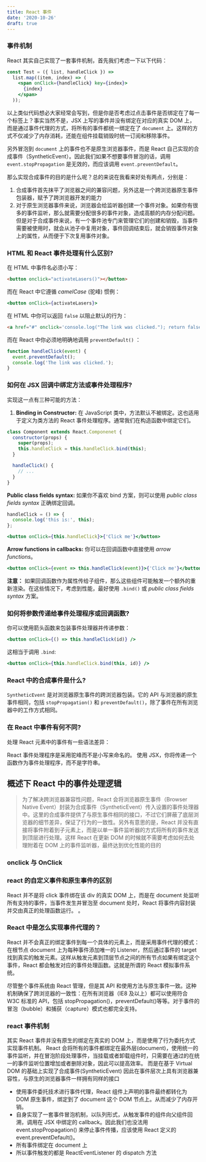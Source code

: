 ```yaml
---
title: React 事件
date: '2020-10-26'
draft: true
---
```


### 事件机制

React 其实自己实现了一套事件机制，首先我们考虑一下以下代码：

```jsx
const Test = ({ list, handleClick }) =>
  list.map((item, index) => (
    <span onClick={handleClick} key={index}>
      {index}
    </span>
  ));
```

以上类似代码想必大家经常会写到，但是你是否考虑过点击事件是否绑定在了每一个标签上？事实当然不是，JSX 上写的事件并没有绑定在对应的真实 DOM 上，而是通过事件代理的方式，将所有的事件都统一绑定在了 `document` 上。这样的方式不仅减少了内存消耗，还能在组件挂载销毁时统一订阅和移除事件。

另外冒泡到 `document` 上的事件也不是原生浏览器事件，而是 React 自己实现的合成事件（SyntheticEvent）。因此我们如果不想要事件冒泡的话，调用 `event.stopPropagation` 是无效的，而应该调用 `event.preventDefault`。

那么实现合成事件的目的是什么呢？总的来说在我看来好处有两点，分别是：

1. 合成事件首先抹平了浏览器之间的兼容问题，另外这是一个跨浏览器原生事件包装器，赋予了跨浏览器开发的能力
2. 对于原生浏览器事件来说，浏览器会给监听器创建一个事件对象。如果你有很多的事件监听，那么就需要分配很多的事件对象，造成高额的内存分配问题。但是对于合成事件来说，有一个事件池专门来管理它们的创建和销毁，当事件需要被使用时，就会从池子中复用对象，事件回调结束后，就会销毁事件对象上的属性，从而便于下次复用事件对象。

### HTML 和 React 事件处理有什么区别?

在 HTML 中事件名必须小写：

```html
<button onclick="activateLasers()"></button>
```

而在 React 中它遵循 _camelCase_ (驼峰) 惯例：

```jsx
<button onClick={activateLasers}>
```

在 HTML 中你可以返回 `false` 以阻止默认的行为：

```html
<a href="#" onclick='console.log("The link was clicked."); return false;' />
```

而在 React 中你必须地明确地调用 `preventDefault()` ：

```js
function handleClick(event) {
  event.preventDefault();
  console.log('The link was clicked.');
}
```

### 如何在 JSX 回调中绑定方法或事件处理程序?

实现这一点有三种可能的方法：

1. **Binding in Constructor:** 在 JavaScript 类中，方法默认不被绑定。这也适用于定义为类方法的 React 事件处理程序。通常我们在构造函数中绑定它们。

```js
class Component extends React.Componenet {
  constructor(props) {
    super(props);
    this.handleClick = this.handleClick.bind(this);
  }

  handleClick() {
    // ...
  }
}
```

**Public class fields syntax:** 如果你不喜欢 bind 方案，则可以使用 _public class fields syntax_ 正确绑定回调。

```jsx
handleClick = () => {
  console.log('this is:', this);
};
```

```jsx
<button onClick={this.handleClick}>{'Click me'}</button>
```

**Arrow functions in callbacks:** 你可以在回调函数中直接使用 _arrow functions_。

```jsx
<button onClick={event => this.handleClick(event)}>{'Click me'}</button>
```

**注意：** 如果回调函数作为属性传给子组件，那么这些组件可能触发一个额外的重新渲染。在这些情况下，考虑到性能，最好使用 `.bind()` 或 _public class fields syntax_ 方案。

### 如何将参数传递给事件处理程序或回调函数?

你可以使用箭头函数来包装事件处理器并传递参数：

```jsx
<button onClick={() => this.handleClick(id)} />
```

这相当于调用 `.bind`:

```jsx
<button onClick={this.handleClick.bind(this, id)} />
```

### React 中的合成事件是什么?

`SyntheticEvent` 是对浏览器原生事件的跨浏览器包装。它的 API 与浏览器的原生事件相同，包括 `stopPropagation()` 和 `preventDefault()`，除了事件在所有浏览器中的工作方式相同。

### 在 React 中事件有何不同?

处理 React 元素中的事件有一些语法差异：

React 事件处理程序是采用驼峰而不是小写来命名的。
使用 JSX，你将传递一个函数作为事件处理程序，而不是字符串。

## 概述下 React 中的事件处理逻辑

> 为了解决跨浏览器兼容性问题，React 会将浏览器原生事件（Browser Native Event）封装为合成事件（SyntheticEvent）传入设置的事件处理器中。这里的合成事件提供了与原生事件相同的接口，不过它们屏蔽了底层浏览器的细节差异，保证了行为的一致性。另外有意思的是，React 并没有直接将事件附着到子元素上，而是以单一事件监听器的方式将所有的事件发送到顶层进行处理。这样 React 在更新 DOM 的时候就不需要考虑如何去处理附着在 DOM 上的事件监听器，最终达到优化性能的目的

### onclick 与 OnClick

### react 的自定义事件和原生事件的区别

React 并不是将 click 事件绑在该 div 的真实 DOM 上，而是在 document 处监听所有支持的事件，当事件发生并冒泡至 document 处时，React 将事件内容封装并交由真正的处理函数运行。
。

### React 中是怎么实现事件代理的？

React 并不会真正的绑定事件到每一个具体的元素上，而是采用事件代理的模式：在根节点 document 上为每种事件添加唯一的 Listener，然后通过事件的 target 找到真实的触发元素。这样从触发元素到顶层节点之间的所有节点如果有绑定这个事件，React 都会触发对应的事件处理函数。这就是所谓的 React 模拟事件系统。

尽管整个事件系统由 React 管理，但是其 API 和使用方法与原生事件一致。这种机制确保了跨浏览器的一致性：在所有浏览器（IE8 及以上）都可以使用符合 W3C 标准的 API，包括 stopPropagation()，preventDefault()等等。对于事件的冒泡（bubble）和捕获（capture）模式也都完全支持。

### react 事件机制

其实 React 事件并没有原生的绑定在真实的 DOM 上，而是使用了行为委托方式实现事件机制。
React 会将所有的事件都绑定在最外层(document)，使用统一的事件监听，并在冒泡阶段处理事件，当挂载或者卸载组件时，只需要在通过的在统一的事件监听位置增加或者删除对象，因此可以提高效率。
而是在基于 Virtual DOM 的基础上实现了合成事件(SyntheticEvent)
因此在事件层次上具有浏览器兼容性，与原生的浏览器事件一样拥有同样的接口

- 使用事件委托技术进行事件代理，React 组件上声明的事件最终都转化为 DOM 原生事件，绑定到了 document 这个 DOM 节点上。从而减少了内存开销。
- 自身实现了一套事件冒泡机制，以队列形式，从触发事件的组件向父组件回溯，调用在 JSX 中绑定的 callback。因此我们也没法用 event.stopPropagation() 来停止事件传播，应该使用 React 定义的 event.preventDefault()。
- 所有事件绑定在 document 上
- 所以事件触发的都是 ReactEventListener 的 dispatch 方法
